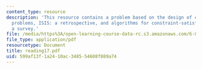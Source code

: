 ```yaml
---
content_type: resource
description: 'This resource contains a problem based on the design of constraint satisfaction
  problems, ISIS: a retrospective, and algorithms for constraint-satisfaction problems:
  a survey.'
file: /media/https%3A/open-learning-course-data-rc.s3.amazonaws.com/6-871-knowledge-based-applications-systems-spring-2005/599af13f1a2410ac348554608f889a74_reading17.pdf
file_type: application/pdf
resourcetype: Document
title: reading17.pdf
uid: 599af13f-1a24-10ac-3485-54608f889a74
---
```

